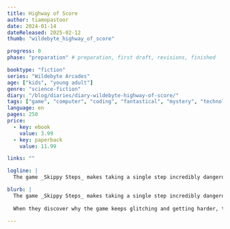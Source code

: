 ```yaml
---
title: Highway of Score
author: tiamopastoor
date: 2024-01-14
dateReleased: 2025-02-12
thumb: "wildebyte_highway_of_score"

progress: 0
phase: "preparation" # preparation, first draft, revisions, finished

booktype: "fiction"
series: "Wildebyte Arcades"
age: ["kids", "young adult"] 
genre: "science-fiction"
diary: "/blog/diaries/diary-wildebyte-highway-of-score/"
tags: ["game", "computer", "coding", "fantastical", "mystery", "technology", "adventure"]
language: en
pages: 250
price:
  - key: ebook
    value: 3.99
  - key: paperback
    value: 11.99

links: ""

logline: |
  The game _Skippy Steps_ makes taking a single step incredibly dangerous, with rivers of lava, nippy piranhas, and speeding vehicles everywhere. Unfortunately, Wildebyte needs a thousand steps to overcome an impossible challenge, or risk losing his lost memories to a broken device.

blurb: |
  The game _Skippy Steps_ makes taking a single step incredibly dangerous, with rivers of lava, nippy piranhas, and speeding vehicles everywhere. Unfortunately, Wildebyte needs a thousand steps to reach the finish line in time. 
  
  When they discover why the game keeps glitching and getting harder, they must risk everything. Why? To be the first player ever to overcome an impossible challenge dubbed the Wondrously Wide Chasm.

---
```


